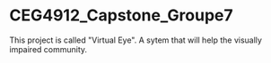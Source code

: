 # CEG4912_Capstone_Groupe7
This project is called "Virtual Eye". A sytem that will help the visually impaired community.
